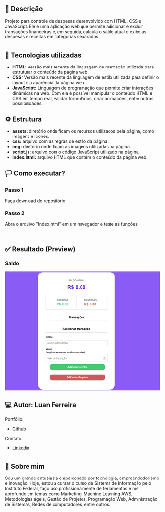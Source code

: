 
## 🧾 Descrição

Projeto para controle de despesas desenvolvido com HTML, CSS e JavaScript. Ele é uma aplicação web que permite adicionar e excluir transações financeiras e, em seguida, calcula o saldo atual e exibe as despesas e receitas em categorias separadas.

<h1>

## 🔌 Tecnologias utilizadas

- **HTML:** Versão mais recente da linguagem de marcação utilizada para estruturar o conteúdo da página web.
- **CSS:** Versão mais recente da linguagem de estilo utilizada para definir o layout e a aparência da página web.
- **JavaScript:** Linguagem de programação que permite criar interações dinâmicas na web. Com ela é possível manipular o conteúdo HTML e CSS em tempo real, validar formulários, criar animações, entre outras possibilidades.

## ⚙️ Estrutura

- **assets:** diretório onde ficam os recursos utilizados pela página, como imagens e ícones.
- **css:** arquivo com as regras de estilo da página.
- **img:** diretório onde ficam as imagens utilizadas na página.
- **script.js:** arquivo com o código JavaScript utilizado na página.
- **index.html:** arquivo HTML que contém o conteúdo da página web.

## 🏳️ Como executar?

### **Passo 1**
Faça download do repositório

### **Passo 2**
Abra o arquivo "Index.html" em um navegador e teste as funções.

<br>

## ✅ Resultado (Preview)

### **Saldo**
<img src="assets/img/financa.gif">

<br>

## 💻 Autor: Luan Ferreira

Portfólio:
- [Github](https://github.com/fluanbrito)

Contato:
- [Linkedin](https://www.linkedin.com/in/luanferreirab/)

<h1>

## 🚀 Sobre mim
Sou um grande entusiasta e apaixonado por tecnologia, empreendedorismo e inovação. Hoje, estou a cursar o curso de Sistema de Informação pelo Instituto Federal, faço uso profissionalmente de ferramentas e me aprofundo em temas como Marketing, Machine Learning AWS, Metodologias ágeis, Gestão de Projetos, Programação Web, Administração de Sistemas, Redes de computadores, entre outros.


